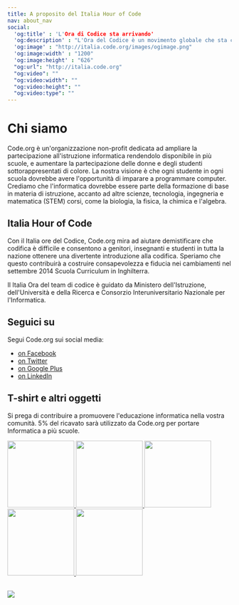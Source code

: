 ```yaml
--- 
title: A proposito del Italia Hour of Code 
nav: about_nav
social:
  'og:title' : 'L'Ora di Codice sta arrivando'
  'og:description' : "L'Ora del Codice è un movimento globale che sta coinvolgendo decine di milioni di studenti in più di 180 paesi e in più di 30 lingue. Con età dai 4 ai 104 anni."
  'og:image' : "http://italia.code.org/images/ogimage.png"
  'og:image:width' : "1200"
  'og:image:height' : "626"
  "og:url": "http://italia.code.org"
  "og:video": ""
  "og:video:width": ""
  "og:video:height": ""
  "og:video:type": "" 
--- 
```


# Chi siamo 

Code.org è un'organizzazione non-profit dedicata ad ampliare la partecipazione all'istruzione informatica rendendolo disponibile in più scuole, e aumentare la partecipazione delle donne e degli studenti sottorappresentati di colore. La nostra visione è che ogni studente in ogni scuola dovrebbe avere l'opportunità di imparare a programmare computer. Crediamo che l'informatica dovrebbe essere parte della formazione di base in materia di istruzione, accanto ad altre scienze, tecnologia, ingegneria e matematica (STEM) corsi, come la biologia, la fisica, la chimica e l'algebra. 

## Italia Hour of Code 
Con il Italia ore del Codice, Code.org mira ad aiutare demistificare che codifica è difficile e consentono a genitori, insegnanti e studenti in tutta la nazione ottenere una divertente introduzione alla codifica. Speriamo che questo contribuirà a costruire consapevolezza e fiducia nei cambiamenti nel settembre 2014 Scuola Curriculum in Inghilterra. 

Il Italia Ora del team di codice è guidato da Ministero dell'Istruzione, dell'Università e della Ricerca e Consorzio Interuniversitario Nazionale per l'Informatica.


## Seguici su 
Segui Code.org sui social media: 

- [on Facebook](http://facebook.com/Code.org)
- [on Twitter](http://twitter.com/codeorg)
- [on Google Plus](https://plus.google.com/113408212816493509628)
- [on LinkedIn](http://www.linkedin.com/company/code-org)

## T-shirt e altri oggetti 

Si prega di contribuire a promuovere l'educazione informatica nella vostra comunità. 5% del ricavato sarà utilizzato da Code.org per portare Informatica a più scuole. 

<a href="http://www.zazzle.com/codeorg*?tc=codewebsite">
<img src="http://www.code.org/images/swag1.jpg" width=150/>
<img src="http://www.code.org/images/swag4.jpg" width=150/>
<img src="http://www.code.org/images/swag2.jpg" width=150/>
<img src="http://www.code.org/images/swag6.jpg" width=150/>
<img src="http://www.code.org/images/swag3.jpg" width=150/>
</a>




<br /><a href="http://www.guidestar.org/organizations/46-0858543/code-org.aspx" target="_blank">
    <img src="http://widgets.guidestar.org/gximage2?o=9218725&l=v3" />
</a>